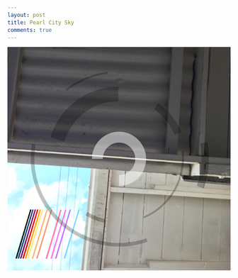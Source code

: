 ```yaml
---
layout: post
title: Pearl City Sky
comments: true
---
```


![A mandala superimposed over a shot of a roof and the sky of Pearl City, Hawaii.](/images/pcity_sky.png)


